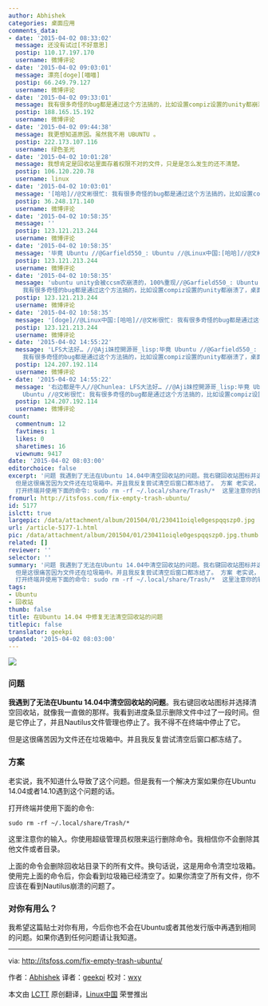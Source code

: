 ```yaml
---
author: Abhishek
categories: 桌面应用
comments_data:
- date: '2015-04-02 08:33:02'
  message: 还没有试过[不好意思]
  postip: 110.17.197.170
  username: 微博评论
- date: '2015-04-02 09:03:01'
  message: 漂亮[doge][喵喵]
  postip: 66.249.79.127
  username: 微博评论
- date: '2015-04-02 09:33:01'
  message: 我有很多奇怪的bug都是通过这个方法搞的，比如设置compiz设置的unity都崩溃了，桌面变成了一团糟，然后就删除.local和.config下面的可疑文件和文件夹，然后神奇的就一些设置恢复默认了。就又能玩耍了[喵喵]
  postip: 188.165.15.192
  username: 微博评论
- date: '2015-04-02 09:44:38'
  message: 我更想知道原因。虽然我不用 UBUNTU 。
  postip: 222.173.107.116
  username: 绿色圣光
- date: '2015-04-02 10:01:28'
  message: 我想肯定是回收站里面存着权限不对的文件，只是是怎么发生的还不清楚。
  postip: 106.120.220.78
  username: linux
- date: '2015-04-02 10:03:01'
  message: '[哈哈]//@文彬很忙: 我有很多奇怪的bug都是通过这个方法搞的，比如设置compiz设置的unity都崩溃了，桌面变成了一团糟，然后就删除.local和.config下面的可疑文件和文件夹，然后神奇的就一些设置恢复默认了。就又能玩耍了[喵喵]'
  postip: 36.248.171.140
  username: 微博评论
- date: '2015-04-02 10:58:35'
  message: ''
  postip: 123.121.213.244
  username: 微博评论
- date: '2015-04-02 10:58:35'
  message: '毕竟 Ubuntu //@Garfield550_: Ubuntu //@Linux中国:[哈哈]//@文彬很忙: 我有很多奇怪的bug都是通过这个方法搞的，比如设置compiz设置的unity都崩溃了，桌面变成了一团糟，然后就删除.local和.config下面的可疑文件和文件夹，然后神奇的就一些设置恢复默认了。就又能玩耍了[喵喵]'
  postip: 123.121.213.244
  username: 微博评论
- date: '2015-04-02 10:58:35'
  message: 'ubuntu unity会被ccsm农崩溃的，100%重现//@Garfield550_: Ubuntu //@Linux中国:[哈哈]//@文彬很忙:
    我有很多奇怪的bug都是通过这个方法搞的，比如设置compiz设置的unity都崩溃了，桌面变成了一团糟，然后就删除.local和.config下面的可疑文件和文件夹，然后神奇的就一些设置恢复默认了。'
  postip: 123.121.213.244
  username: 微博评论
- date: '2015-04-02 10:58:35'
  message: '[doge]//@Linux中国:[哈哈]//@文彬很忙: 我有很多奇怪的bug都是通过这个方法搞的，比如设置compiz设置的unity都崩溃了，桌面变成了一团糟，然后就删除.local和.config下面的可疑文件和文件夹，然后神奇的就一些设置恢复默认了。就又能玩耍了[喵喵]'
  postip: 123.121.213.244
  username: 微博评论
- date: '2015-04-02 14:55:22'
  message: 'LFS大法好… //@Aji妹控開源哥_lisp:毕竟 Ubuntu //@Garfield550_: Ubuntu //@Linux中国:[哈哈]//@文彬很忙:
    我有很多奇怪的bug都是通过这个方法搞的，比如设置compiz设置的unity都崩溃了，桌面变成了一团糟，然后就删除.local和.config下面的可疑文件和文件夹，然后神奇的就一些设置'
  postip: 124.207.192.114
  username: 微博评论
- date: '2015-04-02 14:55:22'
  message: '右边都是牛人//@Chunlea: LFS大法好… //@Aji妹控開源哥_lisp:毕竟 Ubuntu //@Garfield550_:
    Ubuntu //@文彬很忙: 我有很多奇怪的bug都是通过这个方法搞的，比如设置compiz设置的unity都崩溃了，桌面变成了一团糟，然后就删除.local和.config下面的可疑文件和文件夹，然后神奇的就一些设置'
  postip: 124.207.192.114
  username: 微博评论
count:
  commentnum: 12
  favtimes: 1
  likes: 0
  sharetimes: 16
  viewnum: 9417
date: '2015-04-02 08:03:00'
editorchoice: false
excerpt: '问题 我遇到了无法在Ubuntu 14.04中清空回收站的问题。我右键回收站图标并选择清空回收站，就像我一直做的那样。我看到进度条显示删除文件中过了一段时间。但是它停止了，并且Nautilus文件管理也停止了。我不得不在终端中停止了它。
  但是这很痛苦因为文件还在垃圾箱中。并且我反复尝试清空后窗口都冻结了。 方案 老实说，我不知道什么导致了这个问题。但是我有一个解决方案如果你在Ubuntu 14.04或者14.10遇到这个问题的话。
  打开终端并使用下面的命令: sudo rm -rf ~/.local/share/Trash/*  这里注意你的输入。你使用超级管理员权限来运行'
fromurl: http://itsfoss.com/fix-empty-trash-ubuntu/
id: 5177
islctt: true
largepic: /data/attachment/album/201504/01/230411oiqle0gespqqszp0.jpg
url: /article-5177-1.html
pic: /data/attachment/album/201504/01/230411oiqle0gespqqszp0.jpg.thumb.jpg
related: []
reviewer: ''
selector: ''
summary: '问题 我遇到了无法在Ubuntu 14.04中清空回收站的问题。我右键回收站图标并选择清空回收站，就像我一直做的那样。我看到进度条显示删除文件中过了一段时间。但是它停止了，并且Nautilus文件管理也停止了。我不得不在终端中停止了它。
  但是这很痛苦因为文件还在垃圾箱中。并且我反复尝试清空后窗口都冻结了。 方案 老实说，我不知道什么导致了这个问题。但是我有一个解决方案如果你在Ubuntu 14.04或者14.10遇到这个问题的话。
  打开终端并使用下面的命令: sudo rm -rf ~/.local/share/Trash/*  这里注意你的输入。你使用超级管理员权限来运行'
tags:
- Ubuntu
- 回收站
thumb: false
title: 在Ubuntu 14.04 中修复无法清空回收站的问题
titlepic: false
translator: geekpi
updated: '2015-04-02 08:03:00'
---
```


![](/data/attachment/album/201504/01/230411oiqle0gespqqszp0.jpg)


### 问题


**我遇到了无法在Ubuntu 14.04中清空回收站的问题**。我右键回收站图标并选择清空回收站，就像我一直做的那样。我看到进度条显示删除文件中过了一段时间。但是它停止了，并且Nautilus文件管理也停止了。我不得不在终端中停止了它。


但是这很痛苦因为文件还在垃圾箱中。并且我反复尝试清空后窗口都冻结了。


### 方案


老实说，我不知道什么导致了这个问题。但是我有一个解决方案如果你在Ubuntu 14.04或者14.10遇到这个问题的话。


打开终端并使用下面的命令:



```
sudo rm -rf ~/.local/share/Trash/*

```

这里注意你的输入。你使用超级管理员权限来运行删除命令。我相信你不会删除其他文件或者目录。


上面的命令会删除回收站目录下的所有文件。换句话说，这是用命令清空垃圾箱。使用完上面的命令后，你会看到垃圾箱已经清空了。如果你清空了所有文件，你不应该在看到Nautilus崩溃的问题了。


### 对你有用么？


我希望这篇贴士对你有用，今后你也不会在Ubuntu或者其他发行版中再遇到相同的问题。如果你遇到任何问题请让我知道。




---


via: <http://itsfoss.com/fix-empty-trash-ubuntu/>


作者：[Abhishek](http://itsfoss.com/author/abhishek/) 译者：[geekpi](https://github.com/geekpi) 校对：[wxy](https://github.com/wxy)


本文由 [LCTT](https://github.com/LCTT/TranslateProject) 原创翻译，[Linux中国](http://linux.cn/) 荣誉推出